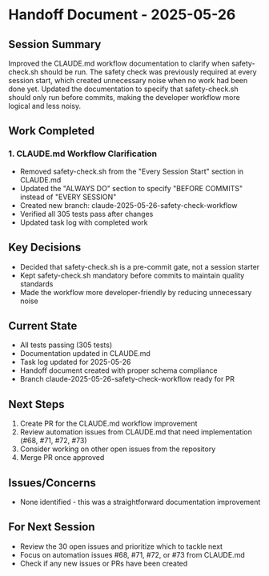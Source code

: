 # Handoff Document - 2025-05-26

## Session Summary

Improved the CLAUDE.md workflow documentation to clarify when safety-check.sh should be run. The safety check was previously required at every session start, which created unnecessary noise when no work had been done yet. Updated the documentation to specify that safety-check.sh should only run before commits, making the developer workflow more logical and less noisy.

## Work Completed

### 1. CLAUDE.md Workflow Clarification
- Removed safety-check.sh from the "Every Session Start" section in CLAUDE.md
- Updated the "ALWAYS DO" section to specify "BEFORE COMMITS" instead of "EVERY SESSION"
- Created new branch: claude-2025-05-26-safety-check-workflow
- Verified all 305 tests pass after changes
- Updated task log with completed work

## Key Decisions

- Decided that safety-check.sh is a pre-commit gate, not a session starter
- Kept safety-check.sh mandatory before commits to maintain quality standards
- Made the workflow more developer-friendly by reducing unnecessary noise

## Current State

- All tests passing (305 tests)
- Documentation updated in CLAUDE.md
- Task log updated for 2025-05-26
- Handoff document created with proper schema compliance
- Branch claude-2025-05-26-safety-check-workflow ready for PR

## Next Steps

1. Create PR for the CLAUDE.md workflow improvement
2. Review automation issues from CLAUDE.md that need implementation (#68, #71, #72, #73)
3. Consider working on other open issues from the repository
4. Merge PR once approved

## Issues/Concerns

- None identified - this was a straightforward documentation improvement

## For Next Session

- Review the 30 open issues and prioritize which to tackle next
- Focus on automation issues #68, #71, #72, or #73 from CLAUDE.md
- Check if any new issues or PRs have been created